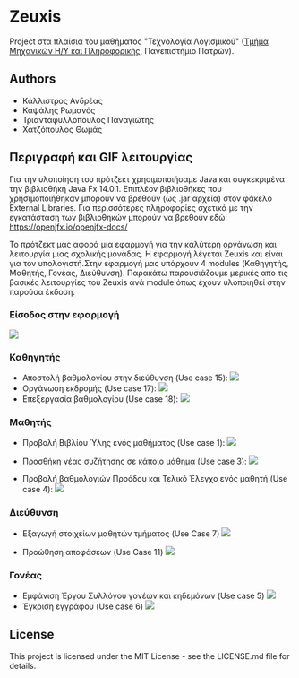 # Zeuxis
Project στα πλαίσια του μαθήματος "Τεχνολογία Λογισμικού" 
([Τμήμα Μηχανικών Η/Υ και Πληροφορικής](https://www.ceid.upatras.gr/), Πανεπιστήμιο Πατρών).
## Authors
* Κάλλιστρος Ανδρέας
* Καψάλης Ρωμανός
* Τριανταφυλλόπουλος Παναγιώτης
* Χατζόπουλος Θωμάς

## Περιγραφή και GIF λειτουργίας
Για την υλοποίηση του πρότζεκτ χρησιμοποιήσαμε Java και συγκεκριμένα την βιβλιοθήκη Java Fx 14.0.1.
Επιπλέον βιβλιοθήκες που χρησιμοποιήθηκαν μπορουν να βρεθούν (ως .jar αρχεία) στον φάκελο External Libraries.
Για περισσότερες πληροφορίες σχετικά με την εγκατάσταση των βιβλιοθηκών μπορούν να βρεθούν εδώ: https://openjfx.io/openjfx-docs/

Το πρότζεκτ μας αφορά μια εφαρμογή για την καλύτερη οργάνωση και λειτουργία μιας σχολικής μονάδας. Η εφαρμογή 
λέγεται Zeuxis και είναι για τον υπολογιστή.Στην εφαρμογή μας υπάρχουν 4 modules (Καθηγητής, Μαθητής, Γονέας, Διεύθυνση). 
Παρακάτω παρουσιάζουμε μερικές απο τις βασικές λειτουργίες του Zeuxis ανά module όπως έχουν υλοποιηθεί στην παρούσα έκδοση.

### Είσοδος στην εφαρμογή
![](GIFS/login.gif)

### Καθηγητής
* Αποστολή βαθμολογίου στην διεύθυνση (Use case 15):
![](GIFS/sendGradebook.gif)
* Οργάνωση εκδρομής (Use case 17):
![](GIFS/create_Excursion.gif)
* Επεξεργασία βαθμολογίου (Use case 18):
![](GIFS/edit_Gradebook.gif)
### Μαθητής
* Προβολή Βιβλίου Ύλης ενός μαθήματος (Use case 1):
![](GIFS/curriculum.gif)

* Προσθήκη νέας συζήτησης σε κάποιο μάθημα (Use case 3):
![](GIFS/discussion.gif)

* Προβολή βαθμολογιών Προόδου και Τελικό Έλεγχο ενός μαθητή (Use case 4):
![](GIFS/grades.gif)

### Διεύθυνση
* Εξαγωγή στοιχείων μαθητών τμήματος (Use Case 7)
![](GIFS/studentDataExport.gif)

* Προώθηση αποφάσεων (Use Case 11)
![](GIFS/newDecision.gif)
### Γονέας
* Εμφάνιση Έργου Συλλόγου γονέων και κηδεμόνων (Use case 5)
![](GIFS/PG_Work.gif)
* Έγκριση εγγράφου (Use case 6)
![](GIFS/Approval.gif)


## License
This project is licensed under the MIT License - see the LICENSE.md file for details.

